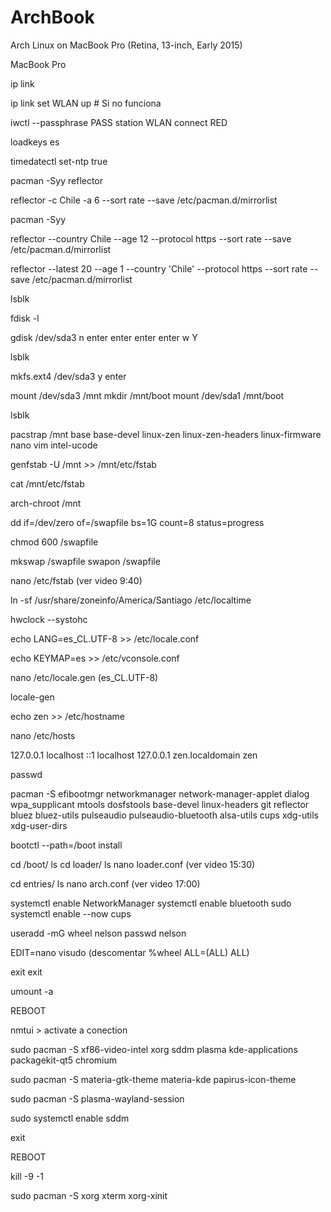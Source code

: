 # ArchBook
Arch Linux on MacBook Pro (Retina, 13-inch, Early 2015)

MacBook Pro 

ip link

ip link set WLAN up # Si no funciona

iwctl --passphrase PASS station WLAN connect RED

loadkeys es

timedatectl set-ntp true

pacman -Syy reflector

reflector -c Chile -a 6 --sort rate --save /etc/pacman.d/mirrorlist

pacman -Syy

reflector --country Chile --age 12 --protocol https --sort rate --save /etc/pacman.d/mirrorlist

reflector --latest 20 --age 1 --country 'Chile' --protocol https --sort rate --save /etc/pacman.d/mirrorlist

lsblk

fdisk -l

gdisk /dev/sda3
	n
	enter
	enter
	enter
	enter
	w
	Y

lsblk

mkfs.ext4 /dev/sda3
y
enter

mount /dev/sda3 /mnt
mkdir /mnt/boot
mount /dev/sda1 /mnt/boot

lsblk

pacstrap /mnt base base-devel linux-zen linux-zen-headers linux-firmware nano vim intel-ucode 

genfstab -U /mnt >> /mnt/etc/fstab 

cat /mnt/etc/fstab

arch-chroot /mnt

dd if=/dev/zero of=/swapfile bs=1G count=8 status=progress

chmod 600 /swapfile

mkswap /swapfile
swapon /swapfile

nano /etc/fstab
			(ver video 9:40)
			
ln -sf /usr/share/zoneinfo/America/Santiago /etc/localtime

hwclock --systohc

echo LANG=es_CL.UTF-8 >> /etc/locale.conf

echo KEYMAP=es >> /etc/vconsole.conf

nano /etc/locale.gen (es_CL.UTF-8)

locale-gen

echo zen >> /etc/hostname

nano /etc/hosts

127.0.0.1	localhost
::1		localhost
127.0.0.1  	zen.localdomain zen

passwd

pacman -S efibootmgr networkmanager network-manager-applet dialog wpa_supplicant mtools dosfstools base-devel linux-headers git reflector bluez bluez-utils pulseaudio pulseaudio-bluetooth alsa-utils cups xdg-utils xdg-user-dirs

bootctl --path=/boot install

cd /boot/
ls
cd loader/
ls
nano loader.conf
			(ver video 15:30)

cd entries/
ls
nano arch.conf
			(ver video 17:00)

systemctl enable NetworkManager
systemctl enable bluetooth
sudo systemctl enable --now cups

useradd -mG wheel nelson
passwd nelson

EDIT=nano visudo (descomentar %wheel ALL=(ALL) ALL)

exit
exit

umount -a

REBOOT

nmtui > activate a conection 

sudo pacman -S xf86-video-intel xorg sddm plasma kde-applications packagekit-qt5 chromium

sudo pacman -S materia-gtk-theme materia-kde papirus-icon-theme

sudo pacman -S plasma-wayland-session

sudo systemctl enable sddm

exit

REBOOT



kill -9 -1

sudo pacman -S xorg xterm xorg-xinit
